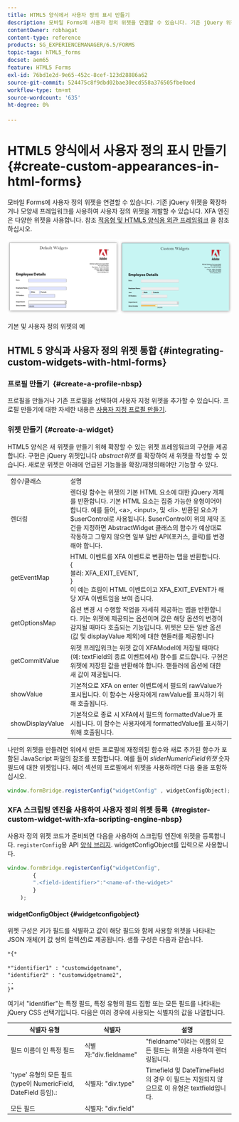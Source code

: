 ```yaml
---
title: HTML5 양식에서 사용자 정의 표시 만들기
description: 모바일 Forms에 사용자 정의 위젯을 연결할 수 있습니다. 기존 jQuery 위젯을 확장하거나 사용자 정의 위젯을 개발할 수 있습니다.
contentOwner: robhagat
content-type: reference
products: SG_EXPERIENCEMANAGER/6.5/FORMS
topic-tags: hTML5_forms
docset: aem65
feature: HTML5 Forms
exl-id: 76bd1e2d-9e65-452c-8cef-123d28886a62
source-git-commit: 524475c8f9dbd02bae30ecd558a376505fbe0aed
workflow-type: tm+mt
source-wordcount: '635'
ht-degree: 0%

---
```


# HTML5 양식에서 사용자 정의 표시 만들기{#create-custom-appearances-in-html-forms}

모바일 Forms에 사용자 정의 위젯을 연결할 수 있습니다. 기존 jQuery 위젯을 확장하거나 모양새 프레임워크를 사용하여 사용자 정의 위젯을 개발할 수 있습니다. XFA 엔진은 다양한 위젯을 사용합니다. 참조 [적응형 및 HTML5 양식용 외관 프레임워크](/help/forms/using/introduction-widgets.md) 을 참조하십시오.

![기본 및 사용자 정의 위젯의 예](assets/custom-widgets.jpg)

기본 및 사용자 정의 위젯의 예

## HTML 5 양식과 사용자 정의 위젯 통합 {#integrating-custom-widgets-with-html-forms}

### 프로필 만들기  {#create-a-profile-nbsp}

프로필을 만들거나 기존 프로필을 선택하여 사용자 지정 위젯을 추가할 수 있습니다. 프로필 만들기에 대한 자세한 내용은 [사용자 지정 프로필 만들기](/help/forms/using/custom-profile.md).

### 위젯 만들기 {#create-a-widget}

HTML5 양식은 새 위젯을 만들기 위해 확장할 수 있는 위젯 프레임워크의 구현을 제공합니다. 구현은 jQuery 위젯입니다 *abstract위젯* 를 확장하여 새 위젯을 작성할 수 있습니다. 새로운 위젯은 아래에 언급된 기능들을 확장/재정의해야만 기능할 수 있다.

<table>
 <tbody>
  <tr>
   <td>함수/클래스</td>
   <td>설명</td>
  </tr>
  <tr>
   <td>렌더링</td>
   <td>렌더링 함수는 위젯의 기본 HTML 요소에 대한 jQuery 개체를 반환합니다. 기본 HTML 요소는 집중 가능한 유형이어야 합니다. 예를 들어, &lt;a&gt;, &lt;input&gt;, 및 &lt;li&gt;. 반환된 요소가 $userControl로 사용됩니다. $userControl이 위의 제약 조건을 지정하면 AbstractWidget 클래스의 함수가 예상대로 작동하고 그렇지 않으면 일부 일반 API(포커스, 클릭)를 변경해야 합니다. </td>
  </tr>
  <tr>
   <td>getEventMap</td>
   <td>HTML 이벤트를 XFA 이벤트로 변환하는 맵을 반환합니다. <br /> {<br /> 블러: XFA_EXIT_EVENT,<br /> }<br /> 이 예는 흐림이 HTML 이벤트이고 XFA_EXIT_EVENT가 해당 XFA 이벤트임을 보여 줍니다. </td>
  </tr>
  <tr>
   <td>getOptionsMap</td>
   <td>옵션 변경 시 수행할 작업을 자세히 제공하는 맵을 반환합니다. 키는 위젯에 제공되는 옵션이며 값은 해당 옵션의 변경이 감지될 때마다 호출되는 기능입니다. 위젯은 모든 일반 옵션(값 및 displayValue 제외)에 대한 핸들러를 제공합니다</td>
  </tr>
  <tr>
   <td>getCommitValue</td>
   <td>위젯 프레임워크는 위젯 값이 XFAModel에 저장될 때마다(예: textField의 종료 이벤트에서) 함수를 로드합니다. 구현은 위젯에 저장된 값을 반환해야 합니다. 핸들러에 옵션에 대한 새 값이 제공됩니다.</td>
  </tr>
  <tr>
   <td>showValue</td>
   <td>기본적으로 XFA on enter 이벤트에서 필드의 rawValue가 표시됩니다. 이 함수는 사용자에게 rawValue를 표시하기 위해 호출됩니다. </td>
  </tr>
  <tr>
   <td>showDisplayValue</td>
   <td>기본적으로 종료 시 XFA에서 필드의 formattedValue가 표시됩니다. 이 함수는 사용자에게 formattedValue를 표시하기 위해 호출됩니다. </td>
  </tr>
 </tbody>
</table>

나만의 위젯을 만들려면 위에서 만든 프로필에 재정의된 함수와 새로 추가된 함수가 포함된 JavaScript 파일의 참조를 포함합니다. 예를 들어 *sliderNumericField위젯* 숫자 필드에 대한 위젯입니다. 헤더 섹션의 프로필에서 위젯을 사용하려면 다음 줄을 포함하십시오.

```javascript
window.formBridge.registerConfig("widgetConfig" , widgetConfigObject);
```

### XFA 스크립팅 엔진을 사용하여 사용자 정의 위젯 등록  {#register-custom-widget-with-xfa-scripting-engine-nbsp}

사용자 정의 위젯 코드가 준비되면 다음을 사용하여 스크립팅 엔진에 위젯을 등록합니다. `registerConfig`용 API [양식 브리지](/help/forms/using/form-bridge-apis.md). widgetConfigObject를 입력으로 사용합니다.

```javascript
window.formBridge.registerConfig("widgetConfig",
        {
        ".<field-identifier>":"<name-of-the-widget>"
        }
    );
```

#### widgetConfigObject {#widgetconfigobject}

위젯 구성은 키가 필드를 식별하고 값이 해당 필드와 함께 사용할 위젯을 나타내는 JSON 개체(키 값 쌍의 컬렉션)로 제공됩니다. 샘플 구성은 다음과 같습니다.

```
*{*

*"identifier1" : "customwidgetname",
"identifier2" : "customwidgetname2",
..
}*
```

여기서 &quot;identifier&quot;는 특정 필드, 특정 유형의 필드 집합 또는 모든 필드를 나타내는 jQuery CSS 선택기입니다. 다음은 여러 경우에 사용되는 식별자의 값을 나열합니다.

| 식별자 유형 | 식별자 | 설명 |
|---|---|---|
| 필드 이름이 인 특정 필드 | 식별자:&quot;div.fieldname&quot; | &quot;fieldname&quot;이라는 이름의 모든 필드는 위젯을 사용하여 렌더링됩니다. |
| &#39;type&#39; 유형의 모든 필드(type이 NumericField, DateField 등임).: | 식별자: &quot;div.type&quot; | Timefield 및 DateTimeField의 경우 이 필드는 지원되지 않으므로 이 유형은 textfield입니다. |
| 모든 필드 | 식별자: &quot;div.field&quot; |  |
